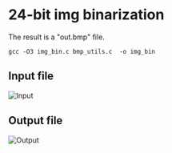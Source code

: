# 24-bit img binarization

The result is a "out.bmp" file.

```gcc -O3 img_bin.c bmp_utils.c  -o img_bin```

## Input file

![Input](img.bmp)

## Output file

![Output](out.bmp)